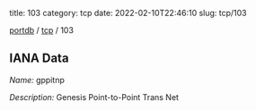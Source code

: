 title: 103
category: tcp
date: 2022-02-10T22:46:10
slug: tcp/103

[portdb](/) / [tcp](/category/tcp.html) / 103


## IANA Data

_Name:_ gppitnp

_Description:_ Genesis Point-to-Point Trans Net

